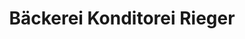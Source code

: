 ---
title: "Bäckerei Konditorei Rieger"
url: /innernzell/baeckerei-konditorei-rieger/
shop: Bäckerei
---